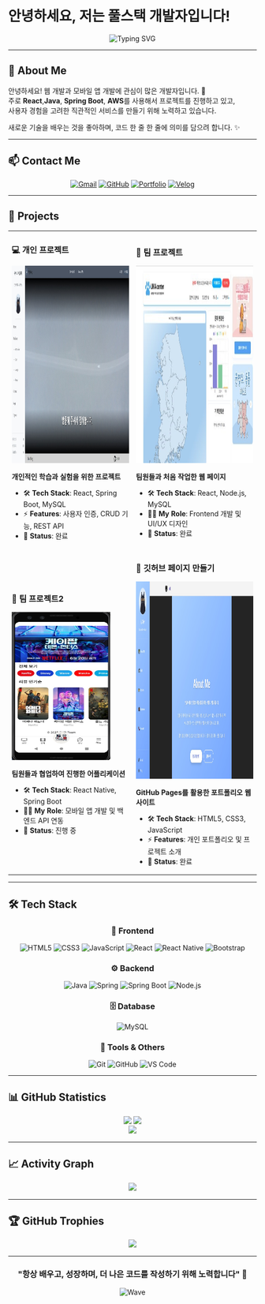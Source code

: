 # 안녕하세요, 저는 풀스택 개발자입니다!

<div align="center">
  
  ![Typing SVG](https://readme-typing-svg.herokuapp.com?font=Fira+Code&size=30&duration=2000&pause=1000&color=58A6FF&center=true&vCenter=true&multiline=true&width=600&height=100&lines=%F0%9F%9A%80+Full+Stack+Developer;%E2%9C%A8+Problem+Solver)
  
  
</div>

---

## 🌟 About Me

안녕하세요! 웹 개발과 모바일 앱 개발에 관심이 많은 개발자입니다. 🚀  
주로 **React**,**Java**, **Spring Boot**, **AWS**를 사용해서 프로젝트를 진행하고 있고,  
사용자 경험을 고려한 직관적인 서비스를 만들기 위해 노력하고 있습니다.  

새로운 기술을 배우는 것을 좋아하며, 코드 한 줄 한 줄에 의미를 담으려 합니다. ✨

---


## 📫 Contact Me

<div align="center">
  
  [![Gmail](https://img.shields.io/badge/Gmail-EA4335?style=for-the-badge&logo=gmail&logoColor=white)](mailto:isak9975@gmail.com)
  [![GitHub](https://img.shields.io/badge/GitHub-181717?style=for-the-badge&logo=github&logoColor=white)](https://github.com/isak9975/isak9975)
  [![Portfolio](https://img.shields.io/badge/Portfolio-FF5722?style=for-the-badge&logo=firefox&logoColor=white)](https://isak9975.github.io/)
  [![Velog](https://img.shields.io/badge/Velog-20C997?style=for-the-badge&logo=velog&logoColor=white)](https://velog.io/@isak9975)

  
</div>

---

## 🚀 Projects

<div align="center">

<table>
<tr>
<td width="50%">

### 💻 개인 프로젝트
<img src="./public/homeproject.jpg" alt="개인프로젝트" height="400"/>

**개인적인 학습과 실험을 위한 프로젝트**
- 🛠️ **Tech Stack**: React, Spring Boot, MySQL
- ⚡ **Features**: 사용자 인증, CRUD 기능, REST API
- 📅 **Status**: 완료

</td>
<td width="50%">

### 👥 팀 프로젝트
<img src="./public/teamproject-uka.jpg" alt="팀프로젝트" height="400"/>


**팀원들과 처음 작업한 웹 페이지**
- 🛠️ **Tech Stack**: React, Node.js, MySQL
- 👨‍💻 **My Role**: Frontend 개발 및 UI/UX 디자인
- 📅 **Status**: 완료

</td>
</tr>
<tr>
<td width="50%">

### 🎯 팀 프로젝트2
<img src="./public/teamproject-omr.jpg" alt="팀프로젝트2" width="200" height="300"/>

**팀원들과 협업하여 진행한 어플리케이션**
- 🛠️ **Tech Stack**: React Native, Spring Boot
- 👨‍💻 **My Role**: 모바일 앱 개발 및 백엔드 API 연동
- 📅 **Status**: 진행 중

</td>
<td width="50%">

### 📄 깃허브 페이지 만들기
<img src="./public/github.jpg" alt="깃 페이지"  height="400"/>

**GitHub Pages를 활용한 포트폴리오 웹사이트**
- 🛠️ **Tech Stack**: HTML5, CSS3, JavaScript
- ⚡ **Features**: 개인 포트폴리오 및 프로젝트 소개
- 📅 **Status**: 완료

</td>
</tr>
</table>

</div>

---

## 🛠️ Tech Stack

<div align="center">

### 🎨 Frontend
![HTML5](https://img.shields.io/badge/HTML5-E34F26?style=for-the-badge&logo=html5&logoColor=white)
![CSS3](https://img.shields.io/badge/CSS3-1572B6?style=for-the-badge&logo=css3&logoColor=white)
![JavaScript](https://img.shields.io/badge/JavaScript-F7DF1E?style=for-the-badge&logo=javascript&logoColor=black)
![React](https://img.shields.io/badge/React-61DAFB?style=for-the-badge&logo=react&logoColor=black)
![React Native](https://img.shields.io/badge/React_Native-61DAFB?style=for-the-badge&logo=react&logoColor=black)
![Bootstrap](https://img.shields.io/badge/Bootstrap-7952B3?style=for-the-badge&logo=bootstrap&logoColor=white)

### ⚙️ Backend
![Java](https://img.shields.io/badge/Java-007396?style=for-the-badge&logo=openjdk&logoColor=white)
![Spring](https://img.shields.io/badge/Spring-6DB33F?style=for-the-badge&logo=spring&logoColor=white)
![Spring Boot](https://img.shields.io/badge/Spring_Boot-6DB33F?style=for-the-badge&logo=springboot&logoColor=white)
![Node.js](https://img.shields.io/badge/Node.js-339933?style=for-the-badge&logo=node.js&logoColor=white)

### 🗄️ Database
![MySQL](https://img.shields.io/badge/MySQL-4479A1?style=for-the-badge&logo=mysql&logoColor=white)

### 🔧 Tools & Others
![Git](https://img.shields.io/badge/Git-F05032?style=for-the-badge&logo=git&logoColor=white)
![GitHub](https://img.shields.io/badge/GitHub-181717?style=for-the-badge&logo=github&logoColor=white)
![VS Code](https://img.shields.io/badge/VS_Code-007ACC?style=for-the-badge&logo=visual-studio-code&logoColor=white)

</div>

---

## 📊 GitHub Statistics

<div align="center">
  <img src="https://github-readme-stats.vercel.app/api?username=isak9975&show_icons=true&theme=react&hide_border=true&bg_color=0D1117&title_color=58A6FF&icon_color=58A6FF&text_color=c9d1d9&ring_color=58A6FF" width="48%" />
  <img src="https://github-readme-stats.vercel.app/api/top-langs/?username=isak9975&layout=compact&theme=react&hide_border=true&bg_color=0D1117&title_color=58A6FF&text_color=c9d1d9&exclude_repo=Face-Transfer-Application" width="48%" />
</div>

<div align="center">
  <img src="https://github-readme-streak-stats.herokuapp.com/?user=isak9975&theme=react&hide_border=true&background=0D1117&stroke=58A6FF&ring=58A6FF&fire=58A6FF&currStreakNum=c9d1d9&sideNums=c9d1d9&currStreakLabel=58A6FF&sideLabels=58A6FF&dates=c9d1d9" width="70%" />
</div>

---

## 📈 Activity Graph

<div align="center">
  <img src="https://github-readme-activity-graph.vercel.app/graph?username=isak9975&theme=react-dark&bg_color=0D1117&hide_border=true&line=58A6FF&color=58A6FF&point=FFFFFF" width="100%" />
</div>

---

## 🏆 GitHub Trophies

<div align="center">
  <img src="https://github-profile-trophy.vercel.app/?username=isak9975&theme=discord&no-frame=true&no-bg=true&margin-w=15&column=6" width="100%" />
</div>

---


<div align="center">
  
  ### "항상 배우고, 성장하며, 더 나은 코드를 작성하기 위해 노력합니다" 🌱
  
  ![Wave](https://capsule-render.vercel.app/api?type=waving&color=58A6FF&height=120&section=footer)
  
</div>
